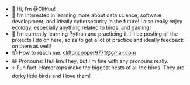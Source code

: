 - 👋 Hi, I’m @Cliffuu!
- 👀 I’m interested in learning more about data science, software development, and ideally cybersecurity in the future! I also really enjoy ecology, especially anything related to birds, and gaming!
- 🌱 I’m currently learning Python and practicing it. I'll be posting all the projects I do on here, so as to get a lot of practice and ideally feedback on them as well!
- 📫 How to reach me: cliftoncooper9771@gmail.com
- 😄 Pronouns: He/Him/They, but I'm fine with any pronouns really. 
- ⚡ Fun fact: Hamerkops make the biggest nests of all the birds. They are dorky little birds and I love them!

<!---
Cliffuu/Cliffuu is a ✨ special ✨ repository because its `README.md` (this file) appears on your GitHub profile.
You can click the Preview link to take a look at your changes.
--->
